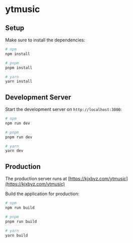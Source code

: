 # ytmusic

## Setup

Make sure to install the dependencies:

```bash
# npm
npm install

# pnpm
pnpm install

# yarn
yarn install
```

## Development Server

Start the development server on `http://localhost:3000`:

```bash
# npm
npm run dev

# pnpm
pnpm run dev

# yarn
yarn dev
```

## Production

The production server runs at [https://kjxbyz.com/ytmusic](https://kjxbyz.com/ytmusic)

Build the application for production:

```bash
# npm
npm run build

# pnpm
pnpm run build

# yarn
yarn build
```
